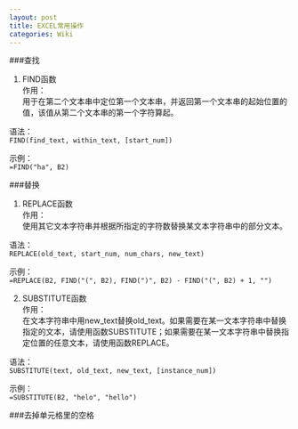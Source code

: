 ```yaml
---
layout: post
title: EXCEL常用操作
categories: Wiki
---
```


###查找
  1. FIND函数  
作用：  
用于在第二个文本串中定位第一个文本串，并返回第一个文本串的起始位置的值，该值从第二个文本串的第一个字符算起。  
  
语法：  
`FIND(find_text, within_text, [start_num])`  
  
示例：  
`=FIND("ha", B2)`  

###替换
  1. REPLACE函数  
作用：  
使用其它文本字符串并根据所指定的字符数替换某文本字符串中的部分文本。  
  
语法：  
`REPLACE(old_text, start_num, num_chars, new_text)`  
  
示例：  
`=REPLACE(B2, FIND("(", B2), FIND(")", B2) - FIND("(", B2) + 1, "")`  

  2. SUBSTITUTE函数  
作用：  
在文本字符串中用new_text替换old_text。如果需要在某一文本字符串中替换指定的文本，请使用函数SUBSTITUTE；如果需要在某一文本字符串中替换指定位置的任意文本，请使用函数REPLACE。  
  
语法：  
`SUBSTITUTE(text, old_text, new_text, [instance_num])`  
  
示例：  
`=SUBSTITUTE(B2, "helo", "hello")`  

###去掉单元格里的空格
